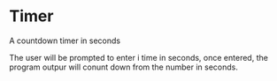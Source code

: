 # Timer
A countdown timer in seconds

The user will be prompted to enter i time in seconds, once entered, the program outpur will conunt down from the number in seconds.
